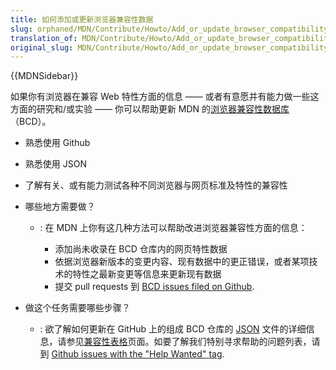 ```yaml
---
title: 如何添加或更新浏览器兼容性数据
slug: orphaned/MDN/Contribute/Howto/Add_or_update_browser_compatibility_data
translation_of: MDN/Contribute/Howto/Add_or_update_browser_compatibility_data
original_slug: MDN/Contribute/Howto/Add_or_update_browser_compatibility_data
---
```

{{MDNSidebar}}

如果你有浏览器在兼容 Web 特性方面的信息 —— 或者有意愿并有能力做一些这方面的研究和/或实验 —— 你可以帮助更新 MDN 的[浏览器兼容性数据库](https://github.com/mdn/browser-compat-data/)（BCD）。

- 熟悉使用 Github
- 熟悉使用 JSON
- 了解有关、或有能力测试各种不同浏览器与网页标准及特性的兼容性
- 哪些地方需要做？

  - : 在 MDN 上你有这几种方法可以帮助改进浏览器兼容性方面的信息：

    - 添加尚未收录在 BCD 仓库内的网页特性数据
    - 依据浏览器新版本的变更内容、现有数据中的更正错误，或者某项技术的特性之最新变更等信息来更新现有数据
    - 提交 pull requests 到 [BCD issues filed on Github](https://github.com/mdn/browser-compat-data/issues).

- 做这个任务需要哪些步骤？
  - : 欲了解如何更新在 GitHub 上的组成 BCD 仓库的 [JSON](/en-US/docs/Glossary/JSON) 文件的详细信息，请参见[兼容性表格](/en-US/docs/MDN/Contribute/Structures/Compatibility_tables)页面。如要了解我们特别寻求帮助的问题列表，请到 [Github issues with the "Help Wanted" tag](https://github.com/mdn/browser-compat-data/issues?q=is%3Aissue+is%3Aopen+label%3A%22help+wanted%22).
